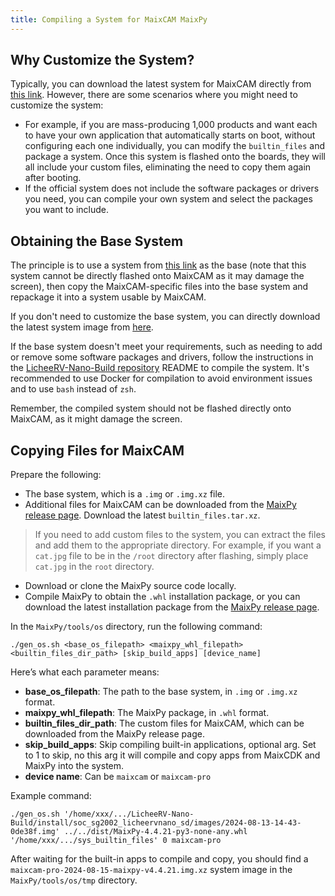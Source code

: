 ```yaml
---
title: Compiling a System for MaixCAM MaixPy
---
```


## Why Customize the System?

Typically, you can download the latest system for MaixCAM directly from [this link](https://github.com/sipeed/MaixPy/releases). However, there are some scenarios where you might need to customize the system:

* For example, if you are mass-producing 1,000 products and want each to have your own application that automatically starts on boot, without configuring each one individually, you can modify the `builtin_files` and package a system. Once this system is flashed onto the boards, they will all include your custom files, eliminating the need to copy them again after booting.
* If the official system does not include the software packages or drivers you need, you can compile your own system and select the packages you want to include.

## Obtaining the Base System

The principle is to use a system from [this link](https://github.com/sipeed/LicheeRV-Nano-Build/releases) as the base (note that this system cannot be directly flashed onto MaixCAM as it may damage the screen), then copy the MaixCAM-specific files into the base system and repackage it into a system usable by MaixCAM.

If you don't need to customize the base system, you can directly download the latest system image from [here](https://github.com/sipeed/LicheeRV-Nano-Build/releases).

If the base system doesn't meet your requirements, such as needing to add or remove some software packages and drivers, follow the instructions in the [LicheeRV-Nano-Build repository](https://github.com/sipeed/LicheeRV-Nano-Build) README to compile the system. It's recommended to use Docker for compilation to avoid environment issues and to use `bash` instead of `zsh`.

Remember, the compiled system should not be flashed directly onto MaixCAM, as it might damage the screen.

## Copying Files for MaixCAM

Prepare the following:

* The base system, which is a `.img` or `.img.xz` file.
* Additional files for MaixCAM can be downloaded from the [MaixPy release page](https://github.com/sipeed/MaixPy/releases). Download the latest `builtin_files.tar.xz`.
> If you need to add custom files to the system, you can extract the files and add them to the appropriate directory. For example, if you want a `cat.jpg` file to be in the `/root` directory after flashing, simply place `cat.jpg` in the `root` directory.
* Download or clone the MaixPy source code locally.
* Compile MaixPy to obtain the `.whl` installation package, or you can download the latest installation package from the [MaixPy release page](https://github.com/sipeed/MaixPy/releases).

In the `MaixPy/tools/os` directory, run the following command:

```shell
./gen_os.sh <base_os_filepath> <maixpy_whl_filepath> <builtin_files_dir_path> [skip_build_apps] [device_name]
```

Here’s what each parameter means:
* **base_os_filepath**: The path to the base system, in `.img` or `.img.xz` format.
* **maixpy_whl_filepath**: The MaixPy package, in `.whl` format.
* **builtin_files_dir_path**: The custom files for MaixCAM, which can be downloaded from the MaixPy release page.
* **skip_build_apps**: Skip compiling built-in applications, optional arg. Set to 1 to skip, no this arg it will compile and copy apps from MaixCDK and MaixPy into the system.
* **device name**: Can be `maixcam` or `maixcam-pro`

Example command:

```shell
./gen_os.sh '/home/xxx/.../LicheeRV-Nano-Build/install/soc_sg2002_licheervnano_sd/images/2024-08-13-14-43-0de38f.img' ../../dist/MaixPy-4.4.21-py3-none-any.whl '/home/xxx/.../sys_builtin_files' 0 maixcam-pro
```

After waiting for the built-in apps to compile and copy, you should find a `maixcam-pro-2024-08-15-maixpy-v4.4.21.img.xz` system image in the `MaixPy/tools/os/tmp` directory.
